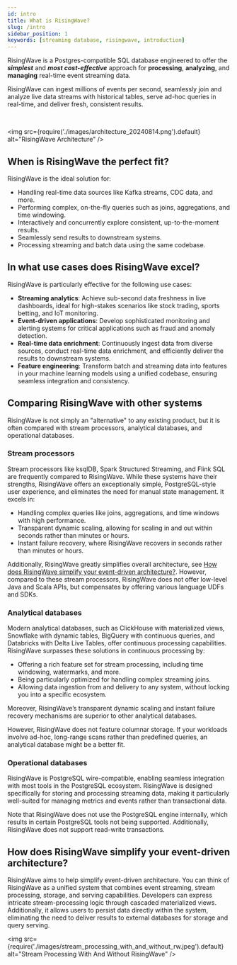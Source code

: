 ```yaml
---
id: intro
title: What is RisingWave?
slug: /intro
sidebar_position: 1
keywords: [streaming database, risingwave, introduction]
---
```

<head>
  <link rel="canonical" href="https://docs.risingwave.com/docs/current/intro/" />
</head>

RisingWave is a Postgres-compatible SQL database engineered to offer the ***simplest*** and ***most cost-effective*** approach for **processing**, **analyzing**, and **managing** real-time event streaming data.

RisingWave can ingest millions of events per second, seamlessly join and analyze live data streams with historical tables, serve ad-hoc queries in real-time, and deliver fresh, consistent results.

<rollButton text="&nbsp;&nbsp;Get Started" doc="get-started" block />
<br/>

<img
  src={require('./images/architecture_20240814.png').default}
  alt="RisingWave Architecture"
/>

## When is RisingWave the perfect fit?

RisingWave is the ideal solution for:

- Handling real-time data sources like Kafka streams, CDC data, and more.
- Performing complex, on-the-fly queries such as joins, aggregations, and time windowing.
- Interactively and concurrently explore consistent, up-to-the-moment results.
- Seamlessly send results to downstream systems.
- Processing streaming and batch data using the same codebase.

## In what use cases does RisingWave excel?

RisingWave is particularly effective for the following use cases:

- **Streaming analytics**: Achieve sub-second data freshness in live dashboards, ideal for high-stakes scenarios like stock trading, sports betting, and IoT monitoring.
- **Event-driven applications**: Develop sophisticated monitoring and alerting systems for critical applications such as fraud and anomaly detection.
- **Real-time data enrichment**: Continuously ingest data from diverse sources, conduct real-time data enrichment, and efficiently deliver the results to downstream systems.
- **Feature engineering**: Transform batch and streaming data into features in your machine learning models using a unified codebase, ensuring seamless integration and consistency.

## Comparing RisingWave with other systems

RisingWave is not simply an "alternative" to any existing product, but it is often compared with stream processors, analytical databases, and operational databases.

### Stream processors

Stream processors like ksqlDB, Spark Structured Streaming, and Flink SQL are frequently compared to RisingWave. While these systems have their strengths, RisingWave offers an exceptionally simple, PostgreSQL-style user experience, and eliminates the need for manual state management. It excels in:

- Handling complex queries like joins, aggregations, and time windows with high performance.
- Transparent dynamic scaling, allowing for scaling in and out within seconds rather than minutes or hours.
- Instant failure recovery, where RisingWave recovers in seconds rather than minutes or hours.

Additionally, RisingWave greatly simplifies overall architecture, see [How does RisingWave simplify your event-driven architecture?](#how-does-risingwave-simplify-your-event-driven-architecture). However, compared to these stream processors, RisingWave does not offer low-level Java and Scala APIs, but compensates by offering various language UDFs and SDKs.

### Analytical databases

Modern analytical databases, such as ClickHouse with materialized views, Snowflake with dynamic tables, BigQuery with continuous queries, and Databricks with Delta Live Tables, offer continuous processing capabilities. RisingWave surpasses these solutions in continuous processing by:

- Offering a rich feature set for stream processing, including time windowing, watermarks, and more.
- Being particularly optimized for handling complex streaming joins.
- Allowing data ingestion from and delivery to any system, without locking you into a specific ecosystem.

Moreover, RisingWave’s transparent dynamic scaling and instant failure recovery mechanisms are superior to other analytical databases.

However, RisingWave does not feature columnar storage. If your workloads involve ad-hoc, long-range scans rather than predefined queries, an analytical database might be a better fit.

### Operational databases

RisingWave is PostgreSQL wire-compatible, enabling seamless integration with most tools in the PostgreSQL ecosystem. RisingWave is designed specifically for storing and processing streaming data, making it particularly well-suited for managing metrics and events rather than transactional data.

Note that RisingWave does not use the PostgreSQL engine internally, which results in certain PostgreSQL tools not being supported. Additionally, RisingWave does not support read-write transactions.

## How does RisingWave simplify your event-driven architecture?

RisingWave aims to help simplify event-driven architecture. You can think of RisingWave as a unified system that combines event streaming, stream processing, storage, and serving capabilities. Developers can express intricate stream-processing logic through cascaded materialized views. Additionally, it allows users to persist data directly within the system, eliminating the need to deliver results to external databases for storage and query serving.

<img
  src={require('./images/stream_processing_with_and_without_rw.jpeg').default}
  alt="Stream Processing With And Without RisingWave"
/>

<lightButton text="See the architecture" doc="architecture"/>
<lightButton text="Access the source code" url="https://github.com/risingwavelabs/risingwave"/>
<br/>
